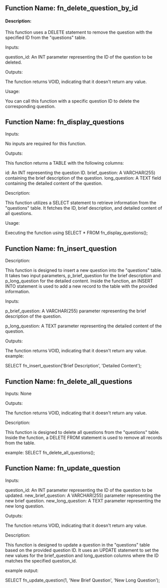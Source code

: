 ## Function Name: fn_delete_question_by_id
#### Description:

This function uses a DELETE statement to remove the question with the specified ID from the "questions" table.

Inputs:

question_id: An INT parameter representing the ID of the question to be deleted.

Outputs:

The function returns VOID, indicating that it doesn't return any value.

Usage:

You can call this function with a specific question ID to delete the corresponding question.





## Function Name: fn_display_questions

Inputs:

No inputs are required for this function.

Outputs:

This function returns a TABLE with the following columns:

id: An INT representing the question ID.
brief_question: A VARCHAR(255) containing the brief description of the question.
long_question: A TEXT field containing the detailed content of the question.

Description:

This function utilizes a SELECT statement to retrieve information from the "questions" table. It fetches the ID, brief description, and detailed content of all questions.

Usage:

Executing the function using SELECT * FROM fn_display_questions(); 





## Function Name: fn_insert_question
Description:

This function is designed to insert a new question into the "questions" table. It takes two input parameters, p_brief_question for the brief description and p_long_question for the detailed content. Inside the function, an INSERT INTO statement is used to add a new record to the table with the provided information.



Inputs:

p_brief_question: A VARCHAR(255) parameter representing the brief description of the question.

p_long_question: A TEXT parameter representing the detailed content of the question.

Outputs:

The function returns VOID, indicating that it doesn't return any value.
example:


SELECT fn_insert_question('Brief Description', 'Detailed Content');

## Function Name: fn_delete_all_questions

Inputs: None

Outputs:

The function returns VOID, indicating that it doesn't return any value.

Description:

This function is designed to delete all questions from the "questions" table. Inside the function, a DELETE FROM statement is used to remove all records from the table.

example:
SELECT fn_delete_all_questions();




## Function Name: fn_update_question

Inputs:

question_id: An INT parameter representing the ID of the question to be updated.
new_brief_question: A VARCHAR(255) parameter representing the new brief question.
new_long_question: A TEXT parameter representing the new long question.

Outputs:

The function returns VOID, indicating that it doesn't return any value.

Description:

This function is designed to update a question in the "questions" table based on the provided question ID. It uses an UPDATE statement to set the new values for the brief_question and long_question columns where the ID matches the specified question_id.

example output:

SELECT fn_update_question(1, 'New Brief Question', 'New Long Question');

